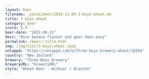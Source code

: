 ```yaml
---
layout: beer
filename: _posts/beer/2016-11-09-3-boys-wheat.md
title: 3 boys wheat
category: beer
score: 8.5
beer-date: "2022-09-21"
desc: "Nice banana flavour and goes down easy"
permalink: /beer/:title.html
img: /img/list/3-boys-wheat.jpeg
untappd: "https://untappd.com/b/three-boys-brewery-wheat/18394"
country: "New Zealand"
brewery: "Three Boys Brewery"
breweryURL: "breweryURL"
style: "Wheat Beer - Witbier / Blanche"
---
```

